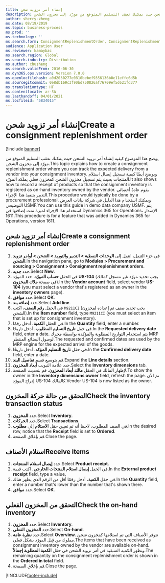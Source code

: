 ```yaml
---
title: إنشاء أمر تزويد شحن
description: يوضح هذا الموضوع كيفية إنشاء أمر تزويد الشحن حيث يمكنك تعقب التسليم المتوقع من مورّد إلى مخزون الشحن.
author: sherry-zheng
ms.date: 08/19/2019
ms.topic: business-process
ms.prod: ''
ms.technology: ''
ms.search.form: ConsignmentReplenishmentOrder, ConsignmentReplenishmentOrderCreate, InventTrans, ConsignmentDraftReplenishmentOrderJournal, InventOnhandMovement, InventOnhandItem, InventItemIdLookupSimple, ConsignmentProductReceiptJournal, ConsignmentReplenishmentOrderLineQuantity
audience: Application User
ms.reviewer: kamaybac
ms.search.region: Global
ms.search.industry: Distribution
ms.author: chuzheng
ms.search.validFrom: 2016-06-30
ms.dyn365.ops.version: Version 7.0.0
ms.openlocfilehash: a0d2030277e0810bebef9356136b0e11effc6d5b
ms.sourcegitcommit: 0e8db169c3f90bd750826af76709ef5d621fd377
ms.translationtype: HT
ms.contentlocale: ar-SA
ms.lasthandoff: 04/01/2021
ms.locfileid: "5834015"
---
```

# <a name="create-a-consignment-replenishment-order"></a><span data-ttu-id="874a3-103">إنشاء أمر تزويد شحن</span><span class="sxs-lookup"><span data-stu-id="874a3-103">Create a consignment replenishment order</span></span>

[!include [banner](../../includes/banner.md)]

<span data-ttu-id="874a3-104">يوضح هذا الموضوع كيفية إنشاء أمر تزويد الشحن حيث يمكنك تعقب التسليم المتوقع من مورّد إلى مخزون الشحن.</span><span class="sxs-lookup"><span data-stu-id="874a3-104">This topic explains how to create a consignment replenishment order where you can track the expected delivery from a vendor into your consignment inventory.</span></span> <span data-ttu-id="874a3-105">ويوضح أيضًا كيفية تسجيل إيصال استلام المنتجات بحيث يتم تسجيل مخزون الشحن كمخزون فعلي يملكه المورّد.</span><span class="sxs-lookup"><span data-stu-id="874a3-105">It also shows how to record a receipt of products so that the consignment inventory is registered as on-hand inventory owned by the vendor.</span></span> <span data-ttu-id="874a3-106">يقوم عادةً أخصائي التدبير بتنفيذ هذا الإجراء.</span><span class="sxs-lookup"><span data-stu-id="874a3-106">This procedure would typically be done by a procurement professional.</span></span> <span data-ttu-id="874a3-107">ويمكنك استخدام هذا الدليل في شركة بيانات العرض التوضيحي USMF.</span><span class="sxs-lookup"><span data-stu-id="874a3-107">You can use this guide in demo data company USMF.</span></span> <span data-ttu-id="874a3-108">يتم استخدام هذا الإجراء لميزة تمت إضافتها في Dynamics 365 for Operations، الإصدار 1611.</span><span class="sxs-lookup"><span data-stu-id="874a3-108">This procedure is for a feature that was added in Dynamics 365 for Operations, version 1611.</span></span>

## <a name="create-a-consignment-replenishment-order"></a><span data-ttu-id="874a3-109">إنشاء أمر تزويد شحن</span><span class="sxs-lookup"><span data-stu-id="874a3-109">Create a consignment replenishment order</span></span>
1. <span data-ttu-id="874a3-110">في جزء التنقل، انتقل إلى **الوحدات النمطية > التدبير والتوريد > الشحن > أوامر تزويد الشحن‬**.</span><span class="sxs-lookup"><span data-stu-id="874a3-110">In the navigation pane, go to **Modules > Procurement and sourcing > Consignment > Consignment replenishment orders**.</span></span>
2. <span data-ttu-id="874a3-111">حدد **جديد**.</span><span class="sxs-lookup"><span data-stu-id="874a3-111">Select **New**.</span></span>
3. <span data-ttu-id="874a3-112">في الحقل **حساب المورّد**، حدد المورّد **US-104** (يجب تحديد مورّد غير مسجل كمالك في صفحة **ملاك المخزون**).</span><span class="sxs-lookup"><span data-stu-id="874a3-112">In the **Vendor account** field, select vendor **US-104** (you must select a vendor that's registered as an owner in the **inventory owners** page).</span></span> 
4. <span data-ttu-id="874a3-113">حدد **موافق**.</span><span class="sxs-lookup"><span data-stu-id="874a3-113">Select **OK**.</span></span>
5. <span data-ttu-id="874a3-114">حدد **إضافة بند**.</span><span class="sxs-lookup"><span data-stu-id="874a3-114">Select **Add line**.</span></span>
6. <span data-ttu-id="874a3-115">في الحقل **رقم الصنف**، اكتب `M9211CI` (يجب تحديد صنف تم إعداده لمخزون الشحن).</span><span class="sxs-lookup"><span data-stu-id="874a3-115">In the **Item number** field, type `M9211CI` (you must select an item that is set up for consignment inventory).</span></span>
7. <span data-ttu-id="874a3-116">في الحقل **الكمية**، أدخل رقمًا.</span><span class="sxs-lookup"><span data-stu-id="874a3-116">In the **Quantity** field, enter a number.</span></span>
8. <span data-ttu-id="874a3-117">في حقل **‏‫تاريخ التسليم المطلوب‬‬**، أدخل تاريخًا.</span><span class="sxs-lookup"><span data-stu-id="874a3-117">In the **Requested delivery date** field, enter a date.</span></span> <span data-ttu-id="874a3-118">يتم استخدام التواريخ المطلوبة والمؤكدة بواسطة محرك MRP لوصول البضائع المنتظر.</span><span class="sxs-lookup"><span data-stu-id="874a3-118">The requested and confirmed dates are used by the MRP engine for the expected arrival of the goods.</span></span>  
9. <span data-ttu-id="874a3-119">في حقل **‏‫تاريخ التسليم المؤكد‬**، أدخل تاريخًا.</span><span class="sxs-lookup"><span data-stu-id="874a3-119">In the **Confirmed delivery date** field, enter a date.</span></span>
10. <span data-ttu-id="874a3-120">قم بتوسيع قسم **تفاصيل البند**.</span><span class="sxs-lookup"><span data-stu-id="874a3-120">Expand the **Line details** section.</span></span>
11. <span data-ttu-id="874a3-121">حدد علامة التبويب **أبعاد المخزون**.</span><span class="sxs-lookup"><span data-stu-id="874a3-121">Select the **Inventory dimensions** tab.</span></span>
12. <span data-ttu-id="874a3-122">لإظهار المالك في الحقل **مالك أبعاد المخزون**، قم بتحديث الصفحة.</span><span class="sxs-lookup"><span data-stu-id="874a3-122">To show the owner in the **Inventory dimensions owner** field, refresh the page.</span></span> <span data-ttu-id="874a3-123">تم الآن إدراج المورّد US-104 كالمالك.</span><span class="sxs-lookup"><span data-stu-id="874a3-123">Vendor US-104 is now listed as the owner.</span></span>  

## <a name="check-the-inventory-transaction-status"></a><span data-ttu-id="874a3-124">التحقق من حالة حركة المخزون</span><span class="sxs-lookup"><span data-stu-id="874a3-124">Check the inventory transaction status</span></span>
1. <span data-ttu-id="874a3-125">حدد **المخزون**.</span><span class="sxs-lookup"><span data-stu-id="874a3-125">Select **Inventory**.</span></span>
2. <span data-ttu-id="874a3-126">حدد **الحركات**.</span><span class="sxs-lookup"><span data-stu-id="874a3-126">Select **Transactions**.</span></span>
3. <span data-ttu-id="874a3-127">في الصف المطلوب، لاحظ أنه تم تعيين حقل **الاستلام** إلى **مطلوب‬**.</span><span class="sxs-lookup"><span data-stu-id="874a3-127">In the desired row, notice that the **Receipt** field is set to **Ordered**.</span></span>  
4. <span data-ttu-id="874a3-128">قم بإغلاق الصفحة.</span><span class="sxs-lookup"><span data-stu-id="874a3-128">Close the page.</span></span>

## <a name="receive-items"></a><span data-ttu-id="874a3-129">استلام الأصناف</span><span class="sxs-lookup"><span data-stu-id="874a3-129">Receive items</span></span>
1. <span data-ttu-id="874a3-130">حدد **إيصال استلام المنتجات**.</span><span class="sxs-lookup"><span data-stu-id="874a3-130">Select **Product receipt**.</span></span>
2. <span data-ttu-id="874a3-131">في الحقل **إيصال استلام المنتجات الخارجي‬**، اكتب قيمة.</span><span class="sxs-lookup"><span data-stu-id="874a3-131">In the **External product receipt** field, type a value.</span></span>
3. <span data-ttu-id="874a3-132">في حقل **الكمية**، أدخل رقمًا أقل من الرقم الذي يظهر هناك.</span><span class="sxs-lookup"><span data-stu-id="874a3-132">In the **Quantity** field, enter a number that's lower than the number that's shown there.</span></span> 
4. <span data-ttu-id="874a3-133">حدد **موافق**.</span><span class="sxs-lookup"><span data-stu-id="874a3-133">Select **OK**.</span></span>

## <a name="check-the-on-hand-inventory"></a><span data-ttu-id="874a3-134">التحقق من المخزون الفعلي</span><span class="sxs-lookup"><span data-stu-id="874a3-134">Check the on-hand inventory</span></span>
1. <span data-ttu-id="874a3-135">حدد **المخزون**.</span><span class="sxs-lookup"><span data-stu-id="874a3-135">Select **Inventory**.</span></span>
2. <span data-ttu-id="874a3-136">حدد **المخزون الفعلي**.</span><span class="sxs-lookup"><span data-stu-id="874a3-136">Select **On-hand**.</span></span>
3. <span data-ttu-id="874a3-137">حدد **نظرة عامة**.</span><span class="sxs-lookup"><span data-stu-id="874a3-137">Select **Overview**.</span></span> <span data-ttu-id="874a3-138">تتوفر الأصناف التي تم استلامها كمخزون شحن مملوك من قِبل المورّد بشكل فعلي.</span><span class="sxs-lookup"><span data-stu-id="874a3-138">The items that have been received as consignment inventory owned by the vendor are available on-hand.</span></span> <span data-ttu-id="874a3-139">وتظهر الكمية المتبقية في أمر تزويد الشحن في حقل **الكمية المطلوبة إجمالاً‬**.</span><span class="sxs-lookup"><span data-stu-id="874a3-139">The remaining quantity on the consignment replenishment order is shown in the **Ordered in total** field.</span></span>  
4. <span data-ttu-id="874a3-140">قم بإغلاق الصفحة.</span><span class="sxs-lookup"><span data-stu-id="874a3-140">Close the page.</span></span>



[!INCLUDE[footer-include](../../../includes/footer-banner.md)]